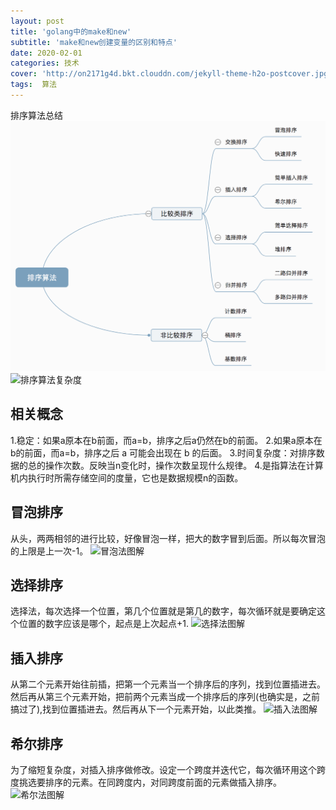 ```yaml
---
layout: post
title: 'golang中的make和new'
subtitle: 'make和new创建变量的区别和特点'
date: 2020-02-01
categories: 技术
cover: 'http://on2171g4d.bkt.clouddn.com/jekyll-theme-h2o-postcover.jpg'
tags:  算法
---
```

排序算法总结
![排序算法分类](./assets/img/allsort.png)
![排序算法复杂度](https://images2018.cnblogs.com/blog/849589/201804/849589-20180402133438219-1946132192.png)

## 相关概念
1.稳定：如果a原本在b前面，而a=b，排序之后a仍然在b的前面。
2.如果a原本在b的前面，而a=b，排序之后 a 可能会出现在 b 的后面。
3.时间复杂度：对排序数据的总的操作次数。反映当n变化时，操作次数呈现什么规律。
4.是指算法在计算机内执行时所需存储空间的度量，它也是数据规模n的函数。

## 冒泡排序
从头，两两相邻的进行比较，好像冒泡一样，把大的数字冒到后面。所以每次冒泡的上限是上一次-1。
![冒泡法图解](https://images2017.cnblogs.com/blog/849589/201710/849589-20171015223238449-2146169197.gif)

## 选择排序
选择法，每次选择一个位置，第几个位置就是第几的数字，每次循环就是要确定这个位置的数字应该是哪个，起点是上次起点+1.
![选择法图解](https://images2017.cnblogs.com/blog/849589/201710/849589-20171015224719590-1433219824.gif)

## 插入排序
从第二个元素开始往前插，把第一个元素当一个排序后的序列，找到位置插进去。然后再从第三个元素开始，把前两个元素当成一个排序后的序列(也确实是，之前搞过了),找到位置插进去。然后再从下一个元素开始，以此类推。
![插入法图解](https://images2017.cnblogs.com/blog/849589/201710/849589-20171015225645277-1151100000.gif)

## 希尔排序
为了缩短复杂度，对插入排序做修改。设定一个跨度并迭代它，每次循环用这个跨度挑选要排序的元素。在同跨度内，对同跨度前面的元素做插入排序。
![希尔法图解](https://images2018.cnblogs.com/blog/849589/201803/849589-20180331170017421-364506073.gif)




